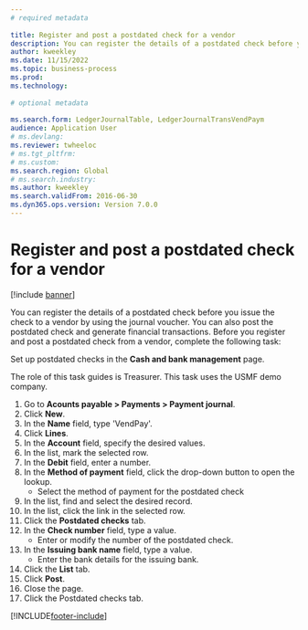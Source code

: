 ```yaml
--- 
# required metadata 
 
title: Register and post a postdated check for a vendor
description: You can register the details of a postdated check before you issue the check to a vendor by using the journal voucher. 
author: kweekley
ms.date: 11/15/2022
ms.topic: business-process 
ms.prod:  
ms.technology:  
 
# optional metadata 
 
ms.search.form: LedgerJournalTable, LedgerJournalTransVendPaym   
audience: Application User 
# ms.devlang:  
ms.reviewer: twheeloc
# ms.tgt_pltfrm:  
# ms.custom:  
ms.search.region: Global
# ms.search.industry: 
ms.author: kweekley
ms.search.validFrom: 2016-06-30 
ms.dyn365.ops.version: Version 7.0.0 
---
```

# Register and post a postdated check for a vendor

[!include [banner](../../includes/banner.md)]

You can register the details of a postdated check before you issue the check to a vendor by using the journal voucher. You can also post the postdated check and generate financial transactions. Before you register and post a postdated check from a vendor, complete the following task: 

Set up postdated checks in the **Cash and bank management** page. 

The role of this task guides is Treasurer. This task uses the USMF demo company.

1. Go to **Acounts payable > Payments > Payment journal**.
2. Click **New**.
3. In the **Name** field, type 'VendPay'.
4. Click **Lines**.
5. In the **Account** field, specify the desired values.
6. In the list, mark the selected row.
7. In the **Debit** field, enter a number.
8. In the **Method of payment** field, click the drop-down button to open the lookup.
    * Select the method of payment for the postdated check  
9. In the list, find and select the desired record.
10. In the list, click the link in the selected row.
11. Click the **Postdated checks** tab.
12. In the **Check number** field, type a value.
    * Enter or modify the number of the postdated check.  
13. In the **Issuing bank name** field, type a value.
    * Enter the bank details for the issuing bank.  
14. Click the **List** tab.
15. Click **Post**.
16. Close the page.
17. Click the Postdated checks tab.



[!INCLUDE[footer-include](../../../includes/footer-banner.md)]
